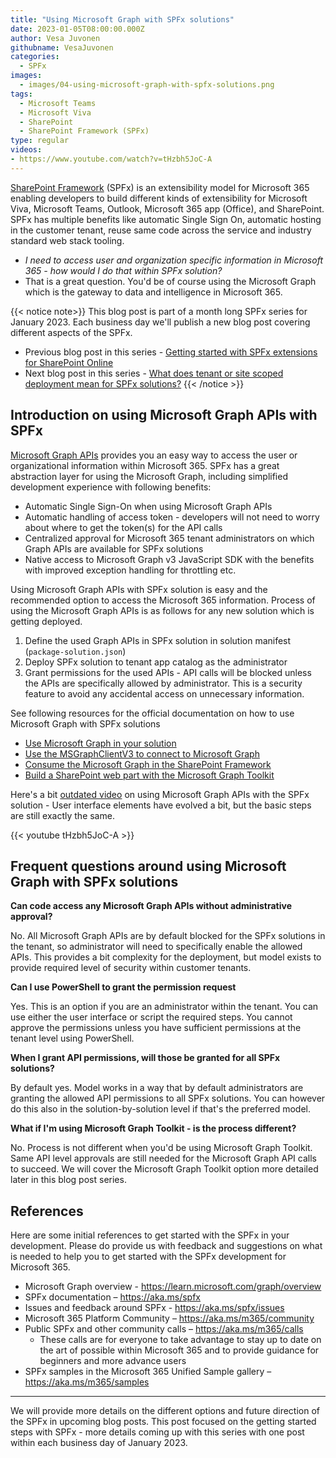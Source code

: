```yaml
---
title: "Using Microsoft Graph with SPFx solutions"
date: 2023-01-05T08:00:00.000Z
author: Vesa Juvonen
githubname: VesaJuvonen
categories:
  - SPFx
images:
  - images/04-using-microsoft-graph-with-spfx-solutions.png
tags:
  - Microsoft Teams
  - Microsoft Viva
  - SharePoint
  - SharePoint Framework (SPFx)
type: regular
videos:
- https://www.youtube.com/watch?v=tHzbh5JoC-A
---
```


[SharePoint Framework](https://aka.ms/spfx) (SPFx) is an extensibility model for Microsoft 365 enabling developers to build different kinds of extensibility for Microsoft Viva, Microsoft Teams, Outlook, Microsoft 365 app (Office), and SharePoint. SPFx has multiple benefits like automatic Single Sign On, automatic hosting in the customer tenant, reuse same code across the service and industry standard web stack tooling.

-	*I need to access user and organization specific information in Microsoft 365 - how would I do that within SPFx solution?*
-	That is a great question. You'd be of course using the Microsoft Graph which is the gateway to data and intelligence in Microsoft 365.

{{< notice note>}}
This blog post is part of a month long SPFx series for January 2023. Each business day we'll publish a new blog post covering different aspects of the SPFx.

* Previous blog post in this series - [Getting started with SPFx extensions for SharePoint Online](https://pnp.github.io/blog/post/spfx-03-getting-started-with-spfx-extensions-for-spo/)
* Next blog post in this series - [What does tenant or site scoped deployment mean for SPFx solutions?](https://pnp.github.io/blog/post/spfx-05-tenant-or-site-scoped-spfx-solutions/)
{{< /notice >}}


## Introduction on using Microsoft Graph APIs with SPFx

[Microsoft Graph APIs](https://learn.microsoft.com/graph/overview) provides you an easy way to access the user or organizational information within Microsoft 365. SPFx has a great abstraction layer for using the Microsoft Graph, including simplified development experience with following benefits:

- Automatic Single Sign-On when using Microsoft Graph APIs
- Automatic handling of access token - developers will not need to worry about where to get the token(s) for the API calls
- Centralized approval for Microsoft 365 tenant administrators on which Graph APIs are available for SPFx solutions
- Native access to Microsoft Graph v3 JavaScript SDK with the benefits with improved exception handling for throttling etc.

Using Microsoft Graph APIs with SPFx solution is easy and the recommended option to access the Microsoft 365 information. Process of using the Microsoft Graph APIs is as follows for any new solution which is getting deployed.

1. Define the used Graph APIs in SPFx solution in solution manifest (`package-solution.json`)
2. Deploy SPFx solution to tenant app catalog as the administrator
3. Grant permissions for the used APIs - API calls will be blocked unless the APIs are specifically allowed by administrator. This is a security feature to avoid any accidental access on unnecessary information.

See following resources for the official documentation on how to use Microsoft Graph with SPFx solutions

- [Use Microsoft Graph in your solution](https://learn.microsoft.com/sharepoint/dev/spfx/web-parts/get-started/using-microsoft-graph-apis)
- [Use the MSGraphClientV3 to connect to Microsoft Graph](https://learn.microsoft.com/sharepoint/dev/spfx/use-msgraph)
- [Consume the Microsoft Graph in the SharePoint Framework](https://learn.microsoft.com/sharepoint/dev/spfx/use-aad-tutorial)
- [Build a SharePoint web part with the Microsoft Graph Toolkit](https://learn.microsoft.com/graph/toolkit/get-started/build-a-sharepoint-web-part)

Here's a bit [outdated video](https://www.youtube.com/watch?v=tHzbh5JoC-A&list=PLR9nK3mnD-OXvSWvS2zglCzz4iplhVrKq&index=7) on using Microsoft Graph APIs with the SPFx solution - User interface elements have evolved a bit, but the basic steps are still exactly the same.

{{< youtube tHzbh5JoC-A >}}

## Frequent questions around using Microsoft Graph with SPFx solutions

**Can code access any Microsoft Graph APIs without administrative approval?**

No. All Microsoft Graph APIs are by default blocked for the SPFx solutions in the tenant, so administrator will need to specifically enable the allowed APIs. This provides a bit complexity for the deployment, but model exists to provide required level of security within customer tenants.

**Can I use PowerShell to grant the permission request**

Yes. This is an option if you are an administrator within the tenant. You can use either the user interface or script the required steps. You cannot approve the permissions unless you have sufficient permissions at the tenant level using PowerShell.

**When I grant API permissions, will those be granted for all SPFx solutions?**

By default yes. Model works in a way that by default administrators are granting the allowed API permissions to all SPFx solutions. You can however do this also in the solution-by-solution level if that's the preferred model.

**What if I'm using Microsoft Graph Toolkit - is the process different?**

No. Process is not different when you'd be using Microsoft Graph Toolkit. Same API level approvals are still needed for the Microsoft Graph API calls to succeed. We will cover the Microsoft Graph Toolkit option more detailed later in this blog post series.


## References

Here are some initial references to get started with the SPFx in your development. Please do provide us with feedback and suggestions on what is needed to help you to get started with the SPFx development for Microsoft 365.

- Microsoft Graph overview - https://learn.microsoft.com/graph/overview
-	SPFx documentation – https://aka.ms/spfx
-	Issues and feedback around SPFx - https://aka.ms/spfx/issues
-	Microsoft 365 Platform Community – https://aka.ms/m365/community
-	Public SPFx and other community calls – https://aka.ms/m365/calls
    - These calls are for everyone to take advantage to stay up to date on the art of possible within Microsoft 365 and to provide guidance for beginners and more advance users
-	SPFx samples in the Microsoft 365 Unified Sample gallery – https://aka.ms/m365/samples

- - -

We will provide more details on the different options and future direction of the SPFx in upcoming blog posts. This post focused on the getting started steps with SPFx - more details coming up with this series with one post within each business day of January 2023.
